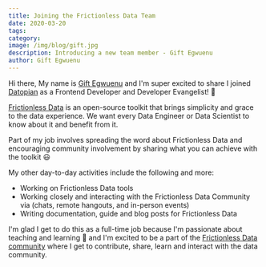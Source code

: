 ```yaml
---
title: Joining the Frictionless Data Team
date: 2020-03-20
tags:
category:
image: /img/blog/gift.jpg
description: Introducing a new team member - Gift Egwuenu
author: Gift Egwuenu
---
```


Hi there, My name is [Gift Egwuenu][gift] and I'm super excited to share I joined [Datopian](https://datopian.com/) as a Frontend Developer and Developer Evangelist! 🎉

<!-- more -->

[Frictionless Data](https://frictionlessdata.io) is an open-source toolkit that brings simplicity and grace to the data experience. We want every Data Engineer or Data Scientist to know about it and benefit from it.

Part of my job involves spreading the word about Frictionless Data and encouraging community involvement by sharing what you can achieve with the toolkit 😃

My other day-to-day activities include the following and more:

* Working on Frictionless Data tools
* Working closely and interacting with the Frictionless Data Community via (chats, remote hangouts, and in-person events)
* Writing documentation, guide and blog posts for Frictionless Data

I'm glad I get to do this as a full-time job because I'm passionate about teaching and learning 🚀 and I'm excited to be a part of the [Frictionless Data community](https://frictionlessdata.io/) where I get to contribute, share, learn and interact with the data community.

[gift]: https://giftegwuenu.com
[datopian]: https://datopian.com/
[fd]: https://frictionlessdata.io
[fd-comm]: https://frictionlessdata.io/
